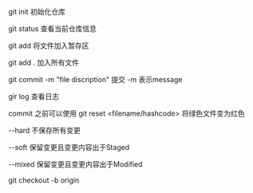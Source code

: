 git init 初始化仓库

git status 查看当前仓库信息

git add <filename> 将文件加入暂存区

git add . 加入所有文件

git commit -m "file discription"  提交 -m 表示message

gir log 查看日志

commit 之前可以使用 git reset <filename/hashcode> 将绿色文件变为红色 

--hard 不保存所有变更

--soft 保留变更且变更内容出于Staged

--mixed 保留变更且变更内容出于Modified

git checkout -b <name>origin<template> 分支名  以那个分支为模板  加origin 表示来自远程仓库

git branch 查看所有分支

git merge <branchName> 合并分支

git remote add origin git@github.com:yourName/yourRepo.git 关联仓库

git push origin main 把本地库的内容推送到远程库

